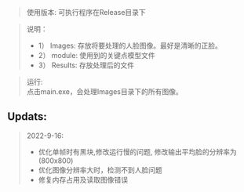>使用版本: 可执行程序在Release目录下

>说明：
>*    1） Images: 存放将要处理的人脸图像。最好是清晰的正脸。
>*    2） module: 使用到的关键点模型文件
>*    3） Results:  存放处理后的文件

>运行:  
>点击main.exe，会处理Images目录下的所有图像。


## Updats:  
>2022-9-16:  
>* 优化单帧时有黑块,修改运行慢的问题, 修改输出平均脸的分辨率为(800x800)  
>* 优化图像分辨率大时，检测不到人脸问题
>* 修复内存占用及读取图像错误





